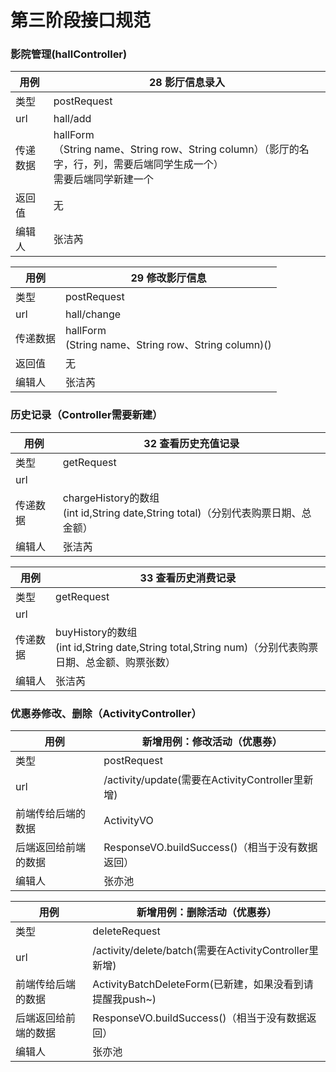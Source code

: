 # 

# 第三阶段接口规范

### 影院管理(hallController)

| 用例     | 28 影厅信息录入                                              |
| -------- | ------------------------------------------------------------ |
| 类型     | postRequest                                                  |
| url      | hall/add                                                     |
| 传递数据 | hallForm<br/>（String name、String row、String column）（影厅的名字，行，列，需要后端同学生成一个）<br/>需要后端同学新建一个 |
| 返回值   | 无                                                           |
| 编辑人   | 张洁芮                                                       |

| 用例     | 29 修改影厅信息                                         |
| -------- | ------------------------------------------------------- |
| 类型     | postRequest                                             |
| url      | hall/change                                             |
| 传递数据 | hallForm<br/>(String name、String row、String column)() |
| 返回值   | 无                                                      |
| 编辑人   | 张洁芮                                                  |

### 历史记录（Controller需要新建）

| 用例     | 32 查看历史充值记录                                          |
| -------- | ------------------------------------------------------------ |
| 类型     | getRequest                                                   |
| url      |                                                              |
| 传递数据 | chargeHistory的数组<br/>(int id,String date,String total)（分别代表购票日期、总金额） |
| 编辑人   | 张洁芮                                                       |

| 用例     | 33 查看历史消费记录                                          |
| -------- | ------------------------------------------------------------ |
| 类型     | getRequest                                                   |
| url      |                                                              |
| 传递数据 | buyHistory的数组<br/>(int id,String date,String total,String num)（分别代表购票日期、总金额、购票张数） |
| 编辑人   | 张洁芮                                                       |

### 优惠券修改、删除（ActivityController）

| 用例                 | 新增用例：修改活动（优惠券）                     |
| -------------------- | ------------------------------------------------ |
| 类型                 | postRequest                                      |
| url                  | /activity/update(需要在ActivityController里新增) |
| 前端传给后端的数据   | ActivityVO                                       |
| 后端返回给前端的数据 | ResponseVO.buildSuccess()（相当于没有数据返回）  |
| 编辑人               | 张亦池                                           |



| 用例                 | 新增用例：删除活动（优惠券）                             |
| -------------------- | -------------------------------------------------------- |
| 类型                 | deleteRequest                                            |
| url                  | /activity/delete/batch(需要在ActivityController里新增)   |
| 前端传给后端的数据   | ActivityBatchDeleteForm(已新建，如果没看到请提醒我push~) |
| 后端返回给前端的数据 | ResponseVO.buildSuccess()（相当于没有数据返回）          |
| 编辑人               | 张亦池                                                   |

